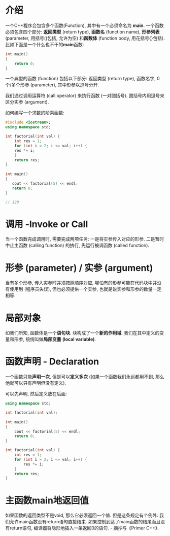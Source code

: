 # 介绍

一个C++程序会包含多个函数(Function), 其中有一个必须命名为 **main**. 一个函数必须包含四个部分: **返回类型** (return type), **函数名** (function name), **形参列表** (parameter, 用括号()包括, 允许为空) 和**函数体** (function body, 用花括号{}包括). 比如下面是一个什么也不干的**main**函数:

```cpp
int main()
{   
    return 0;
}
```

一个典型的函数 (function) 包括以下部分: 返回类型 (return type), 函数名字, 0个/多个形参 (parameter), 其中形参以逗号分开.

我们通过调用运算符 (call operator) 来执行函数 (一对圆括号). 圆括号内用逗号来区分实参 (argument). 

如何编写一个求数的阶乘函数:

```cpp
#include <iostream>;
using namespace std;

int factorial(int val) {
    int res = 1;
    for (int i = 2; i <= val; i++) {
    res *= i;
    }
    return res;
}
    
int main()
{
   cout << factorial(5) << endl;
   return 0;
}

// 120
```

# 调用 -Invoke or Call

当一个函数完成调用时, 需要完成两项任务: 一是将实参传入对应的形参. 二是暂时中止主函数 (calling function) 的执行, 先运行被调函数 (called function).

# 形参 (parameter) / 实参 (argument)

当有多个形参, 传入实参时并须按照顺序对应, 哪怕有的形参可能在代码块中并没有使用到 (程序员失误), 但也必须提供一个实参, 也就是说实参和形参的数量一定相等.

# 局部对象

如我们所知, 函数体是一个**语句块**. 块构成了一个**新的作用域**. 我们在其中定义的变量和形参, 统统叫做**局部变量** **(****local** **variable****)**. 

# 函数声明 - Declaration

一个函数只能**声明一次**, 但是可以**定义多次** (如果一个函数我们永远都用不到, 那么他就可以只有声明但没有定义). 

可以先声明, 然后定义放在后面:

```cpp
using namespace std;

int factorial(int val);
    
int main()
{
    cout << factorial(5) << endl;
    return 0;
}

int factorial(int val) {
    int res = 1;
    for (int i = 2; i <= val; i++) {
        res *= i;
    }
    return res;
}
```

# 主函数main地返回值

如果函数的返回类型不是void, 那么它必须返回一个值. 但是这条规定有个例外: 我们允许main函数没有return语句直接结束. 如果控制到达了main函数的结尾而且没有return语句, 编译器将隐形地插入一条返回0的语句. - 摘抄与《Primer C++》.
